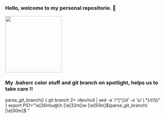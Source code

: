 ### Hello, welcome to my personal repositorie.  👋

<!--
**glaucius/glaucius** is a ✨ _special_ ✨ repository because its `README.md` (this file) appears on your GitHub profile.

Here are some ideas to get you started:

- 🔭 I’m currently working on ...
- 🌱 I’m currently learning ...
- 👯 I’m looking to collaborate on ...
- 🤔 I’m looking for help with ...
- 💬 Ask me about ...
- 📫 How to reach me: ...
- 😄 Pronouns: ...
- ⚡ Fun fact: ...
-->
<img height="180em" src="https://github-readme-stats.vercel.app/api?username=glaucius&show_icons=true&hide_border=true&&count_private=true&include_all_commits=true" />

### My .bahsrc color stuff and git branch on spotlight, helps us to take care !!

parse_git_branch() {
     git branch 2> /dev/null | sed -e '/^[^*]/d' -e 's/* \(.*\)/(\1)/'
}
export PS1="\e[36m\u@\h \[\e[32m\]\w \[\e[93m\]\$(parse_git_branch)\[\e[00m\]$ "


